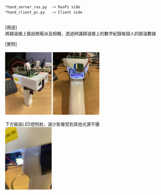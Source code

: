 
`*hand_server_ras.py  -> RasPi side`
\
`*hand_client_pc.py   -> Client side`

\
[用途]\
將額溫槍上裝設樹莓派及相機，透過辨識額溫槍上的數字紀錄每個人的額溫數據


[實照]\
\
<img src="https://github.com/boy07132004/thermometer/blob/master/photo/IMG_2297.JPG" width="30%" height="30%">
<img src="https://github.com/boy07132004/thermometer/blob/master/photo/IMG_2295.JPG" width="30%" height="30%">
\
\
下方裝設LED燈照射，減少影像受到其他光源干擾
\
<img src="https://github.com/boy07132004/thermometer/blob/master/photo/IMG_2296.JPG" width="30%" height="30%">
